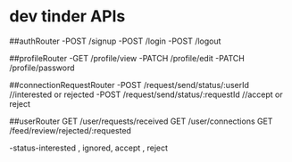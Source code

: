 # dev tinder APIs

##authRouter
-POST /signup
-POST /login
-POST /logout

##profileRouter
-GET /profile/view
-PATCH /profile/edit
-PATCH /profile/password


##connectionRequestRouter
-POST /request/send/status/:userId                     //interested or rejected
-POST /request/send/status/:requestId                  //accept or reject


##userRouter
GET /user/requests/received
GET /user/connections
GET /feed/review/rejected/:requested

-status-interested , ignored, accept , reject